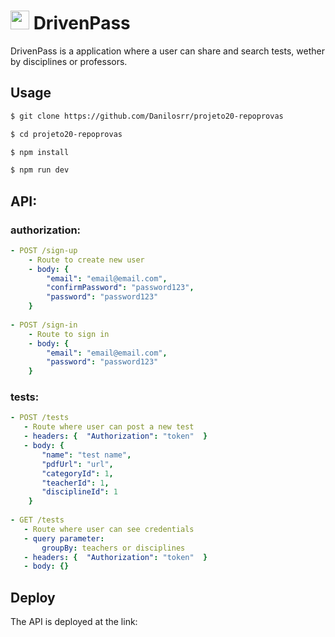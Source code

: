 #   <img width="30" src="https://notion-emojis.s3-us-west-2.amazonaws.com/prod/svg-twitter/1f5c3-fe0f.svg"/> DrivenPass  

<p>
    DrivenPass is a application where a user can share and search tests, wether by disciplines or professors. 
</p>

## Usage
```bash
$ git clone https://github.com/Danilosrr/projeto20-repoprovas

$ cd projeto20-repoprovas

$ npm install

$ npm run dev
```

## API:

### authorization:
```yml
- POST /sign-up
    - Route to create new user
    - body: {
        "email": "email@email.com",
        "confirmPassword": "password123",
        "password": "password123" 
    }
    
- POST /sign-in
    - Route to sign in
    - body: {
        "email": "email@email.com",
        "password": "password123"
    }
 ```

 ### tests:
 ```yml
- POST /tests
    - Route where user can post a new test
    - headers: {  "Authorization": "token"  }
    - body: {
        "name": "test name",
        "pdfUrl": "url",
        "categoryId": 1,
        "teacherId": 1,
        "disciplineId": 1
     }
      
- GET /tests
    - Route where user can see credentials
    - query parameter: 
        groupBy: teachers or disciplines
    - headers: {  "Authorization": "token"  }
    - body: {}
```

## Deploy
The API is deployed at the link:

